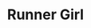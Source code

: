 ---
pid: LS200
title: Runner Girl
location_transcription: Philly Art Museum (or near it)
zipcode: '19403'
outside_phl: 'Norristown PA '
neighborhood: 
age: '23'
age_range: 20-29
instagram: 
image_file_name: LS_200.jpg
proposal_transcription: Since Philly has such a large running community and more and
  more women are competing in sports everyday, I think it would be very motivational/inspirational
  to have a statue of a girl running near the Art Museum, maybe in the part across
  it, as majority of races end there.  I think the statue would further reflect Philly's
  diverse culture and growth and inspire young women like me!
topic: Art,Health,Pop Culture,Sports,Women
topic_summary: 0, 0, 0, 0, 0
type: Sculpture Statue
keywords_other: 
credit: Jamie Rizzo
image_labels: 
twitter: 
facebook: 
permalink: "/monuments/ls200/"
layout: item-page
---